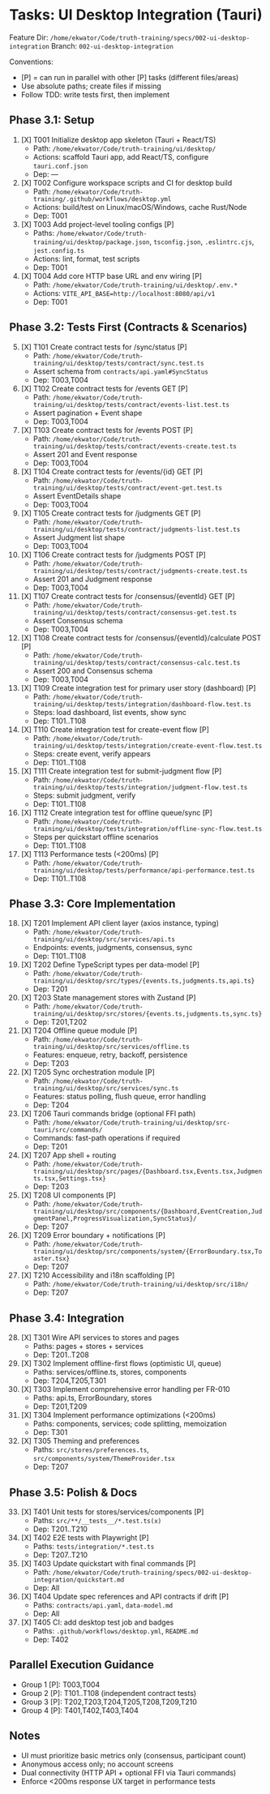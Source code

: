 # Tasks: UI Desktop Integration (Tauri)

Feature Dir: `/home/ekwator/Code/truth-training/specs/002-ui-desktop-integration`
Branch: `002-ui-desktop-integration`

Conventions:
- [P] = can run in parallel with other [P] tasks (different files/areas)
- Use absolute paths; create files if missing
- Follow TDD: write tests first, then implement

## Phase 3.1: Setup
1. [X] T001 Initialize desktop app skeleton (Tauri + React/TS)
   - Path: `/home/ekwator/Code/truth-training/ui/desktop/`
   - Actions: scaffold Tauri app, add React/TS, configure `tauri.conf.json`
   - Dep: —
2. [X] T002 Configure workspace scripts and CI for desktop build
   - Path: `/home/ekwator/Code/truth-training/.github/workflows/desktop.yml`
   - Actions: build/test on Linux/macOS/Windows, cache Rust/Node
   - Dep: T001
3. [X] T003 Add project-level tooling configs [P]
   - Paths: `/home/ekwator/Code/truth-training/ui/desktop/package.json`, `tsconfig.json`, `.eslintrc.cjs`, `jest.config.ts`
   - Actions: lint, format, test scripts
   - Dep: T001
4. [X] T004 Add core HTTP base URL and env wiring [P]
   - Path: `/home/ekwator/Code/truth-training/ui/desktop/.env.*`
   - Actions: `VITE_API_BASE=http://localhost:8080/api/v1`
   - Dep: T001

## Phase 3.2: Tests First (Contracts & Scenarios)
5. [X] T101 Create contract tests for /sync/status [P]
   - Path: `/home/ekwator/Code/truth-training/ui/desktop/tests/contract/sync.test.ts`
   - Assert schema from `contracts/api.yaml#SyncStatus`
   - Dep: T003,T004
6. [X] T102 Create contract tests for /events GET [P]
   - Path: `/home/ekwator/Code/truth-training/ui/desktop/tests/contract/events-list.test.ts`
   - Assert pagination + Event shape
   - Dep: T003,T004
7. [X] T103 Create contract tests for /events POST [P]
   - Path: `/home/ekwator/Code/truth-training/ui/desktop/tests/contract/events-create.test.ts`
   - Assert 201 and Event response
   - Dep: T003,T004
8. [X] T104 Create contract tests for /events/{id} GET [P]
   - Path: `/home/ekwator/Code/truth-training/ui/desktop/tests/contract/event-get.test.ts`
   - Assert EventDetails shape
   - Dep: T003,T004
9. [X] T105 Create contract tests for /judgments GET [P]
   - Path: `/home/ekwator/Code/truth-training/ui/desktop/tests/contract/judgments-list.test.ts`
   - Assert Judgment list shape
   - Dep: T003,T004
10. [X] T106 Create contract tests for /judgments POST [P]
    - Path: `/home/ekwator/Code/truth-training/ui/desktop/tests/contract/judgments-create.test.ts`
    - Assert 201 and Judgment response
    - Dep: T003,T004
11. [X] T107 Create contract tests for /consensus/{eventId} GET [P]
    - Path: `/home/ekwator/Code/truth-training/ui/desktop/tests/contract/consensus-get.test.ts`
    - Assert Consensus schema
    - Dep: T003,T004
12. [X] T108 Create contract tests for /consensus/{eventId}/calculate POST [P]
    - Path: `/home/ekwator/Code/truth-training/ui/desktop/tests/contract/consensus-calc.test.ts`
    - Assert 200 and Consensus schema
    - Dep: T003,T004
13. [X] T109 Create integration test for primary user story (dashboard) [P]
    - Path: `/home/ekwator/Code/truth-training/ui/desktop/tests/integration/dashboard-flow.test.ts`
    - Steps: load dashboard, list events, show sync
    - Dep: T101..T108
14. [X] T110 Create integration test for create-event flow [P]
    - Path: `/home/ekwator/Code/truth-training/ui/desktop/tests/integration/create-event-flow.test.ts`
    - Steps: create event, verify appears
    - Dep: T101..T108
15. [X] T111 Create integration test for submit-judgment flow [P]
    - Path: `/home/ekwator/Code/truth-training/ui/desktop/tests/integration/judgment-flow.test.ts`
    - Steps: submit judgment, verify
    - Dep: T101..T108
16. [X] T112 Create integration test for offline queue/sync [P]
    - Path: `/home/ekwator/Code/truth-training/ui/desktop/tests/integration/offline-sync-flow.test.ts`
    - Steps per quickstart offline scenarios
    - Dep: T101..T108
17. [X] T113 Performance tests (<200ms) [P]
    - Path: `/home/ekwator/Code/truth-training/ui/desktop/tests/performance/api-performance.test.ts`
    - Dep: T101..T108

## Phase 3.3: Core Implementation
18. [X] T201 Implement API client layer (axios instance, typing)
    - Path: `/home/ekwator/Code/truth-training/ui/desktop/src/services/api.ts`
    - Endpoints: events, judgments, consensus, sync
    - Dep: T101..T108
19. [X] T202 Define TypeScript types per data-model [P]
    - Path: `/home/ekwator/Code/truth-training/ui/desktop/src/types/{events.ts,judgments.ts,api.ts}`
    - Dep: T201
20. [X] T203 State management stores with Zustand [P]
    - Path: `/home/ekwator/Code/truth-training/ui/desktop/src/stores/{events.ts,judgments.ts,sync.ts}`
    - Dep: T201,T202
21. [X] T204 Offline queue module [P]
    - Path: `/home/ekwator/Code/truth-training/ui/desktop/src/services/offline.ts`
    - Features: enqueue, retry, backoff, persistence
    - Dep: T203
22. [X] T205 Sync orchestration module [P]
    - Path: `/home/ekwator/Code/truth-training/ui/desktop/src/services/sync.ts`
    - Features: status polling, flush queue, error handling
    - Dep: T204
23. [X] T206 Tauri commands bridge (optional FFI path)
    - Path: `/home/ekwator/Code/truth-training/ui/desktop/src-tauri/src/commands/`
    - Commands: fast-path operations if required
    - Dep: T201
24. [X] T207 App shell + routing
    - Path: `/home/ekwator/Code/truth-training/ui/desktop/src/pages/{Dashboard.tsx,Events.tsx,Judgments.tsx,Settings.tsx}`
    - Dep: T203
25. [X] T208 UI components [P]
    - Path: `/home/ekwator/Code/truth-training/ui/desktop/src/components/{Dashboard,EventCreation,JudgmentPanel,ProgressVisualization,SyncStatus}/`
    - Dep: T207
26. [X] T209 Error boundary + notifications [P]
    - Path: `/home/ekwator/Code/truth-training/ui/desktop/src/components/system/{ErrorBoundary.tsx,Toaster.tsx}`
    - Dep: T207
27. [X] T210 Accessibility and i18n scaffolding [P]
    - Path: `/home/ekwator/Code/truth-training/ui/desktop/src/i18n/`
    - Dep: T207

## Phase 3.4: Integration
28. [X] T301 Wire API services to stores and pages
    - Paths: pages + stores + services
    - Dep: T201..T208
29. [X] T302 Implement offline-first flows (optimistic UI, queue)
    - Paths: services/offline.ts, stores, components
    - Dep: T204,T205,T301
30. [X] T303 Implement comprehensive error handling per FR-010
    - Paths: api.ts, ErrorBoundary, stores
    - Dep: T201,T209
31. [X] T304 Implement performance optimizations (<200ms)
    - Paths: components, services; code splitting, memoization
    - Dep: T301
32. [X] T305 Theming and preferences
    - Paths: `src/stores/preferences.ts`, `src/components/system/ThemeProvider.tsx`
    - Dep: T207

## Phase 3.5: Polish & Docs
33. [X] T401 Unit tests for stores/services/components [P]
    - Paths: `src/**/__tests__/*.test.ts(x)`
    - Dep: T201..T210
34. [X] T402 E2E tests with Playwright [P]
    - Paths: `tests/integration/*.test.ts`
    - Dep: T207..T210
35. [X] T403 Update quickstart with final commands [P]
    - Path: `/home/ekwator/Code/truth-training/specs/002-ui-desktop-integration/quickstart.md`
    - Dep: All
36. [X] T404 Update spec references and API contracts if drift [P]
    - Paths: `contracts/api.yaml`, `data-model.md`
    - Dep: All
37. [X] T405 CI: add desktop test job and badges
    - Paths: `.github/workflows/desktop.yml`, `README.md`
    - Dep: T402

## Parallel Execution Guidance
- Group 1 [P]: T003,T004
- Group 2 [P]: T101..T108 (independent contract tests)
- Group 3 [P]: T202,T203,T204,T205,T208,T209,T210
- Group 4 [P]: T401,T402,T403,T404

## Notes
- UI must prioritize basic metrics only (consensus, participant count)
- Anonymous access only; no account screens
- Dual connectivity (HTTP API + optional FFI via Tauri commands)
- Enforce <200ms response UX target in performance tests
